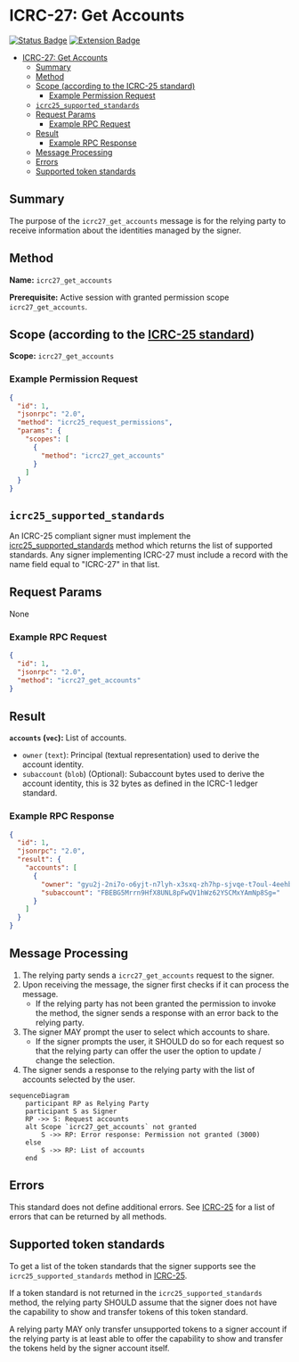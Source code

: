 # ICRC-27: Get Accounts

[![Status Badge](https://img.shields.io/badge/STATUS-DRAFT-ffcc00.svg)](https://github.com/orgs/dfinity/projects/31)
[![Extension Badge](https://img.shields.io/badge/Extends-ICRC--25-ffcc222.svg)](./icrc_25_signer_interaction_standard.md)

<!-- TOC -->
* [ICRC-27: Get Accounts](#icrc-27-get-accounts)
  * [Summary](#summary)
  * [Method](#method)
  * [Scope (according to the ICRC-25 standard)](#scope-according-to-the-icrc-25-standard)
    * [Example Permission Request](#example-permission-request)
  * [`icrc25_supported_standards`](#icrc25_supported_standards)
  * [Request Params](#request-params)
    * [Example RPC Request](#example-rpc-request)
  * [Result](#result)
    * [Example RPC Response](#example-rpc-response)
  * [Message Processing](#message-processing)
  * [Errors](#errors)
  * [Supported token standards](#supported-token-standards)
<!-- TOC -->

## Summary

The purpose of the `icrc27_get_accounts` message is for the relying party to receive information about the identities
managed by the signer.

## Method

**Name:** `icrc27_get_accounts`

**Prerequisite:** Active session with granted permission scope `icrc27_get_accounts`.

## Scope (according to the [ICRC-25 standard](./icrc_25_signer_interaction_standard.md))

**Scope:** `icrc27_get_accounts`

### Example Permission Request

```json
{
  "id": 1,
  "jsonrpc": "2.0",
  "method": "icrc25_request_permissions",
  "params": {
    "scopes": [
      {
        "method": "icrc27_get_accounts"
      }
    ]
  }
}
```

## `icrc25_supported_standards`

An ICRC-25 compliant signer must implement
the [icrc25_supported_standards](./icrc_25_signer_interaction_standard.md#icrc25_supported_standards) method which
returns the list of supported standards. Any signer implementing ICRC-27 must include a record with the name field equal
to "ICRC-27" in that list.

## Request Params

None

### Example RPC Request

```json
{
  "id": 1,
  "jsonrpc": "2.0",
  "method": "icrc27_get_accounts"
}
```

## Result

**`accounts` (`vec`):** List of accounts.

- `owner` (`text`): Principal (textual representation) used to derive the account identity.
- `subaccount` (`blob`) (Optional): Subaccount bytes used to derive the account identity, this is 32 bytes as defined in
  the ICRC-1 ledger standard.

### Example RPC Response

```json
{
  "id": 1,
  "jsonrpc": "2.0",
  "result": {
    "accounts": [
      {
        "owner": "gyu2j-2ni7o-o6yjt-n7lyh-x3sxq-zh7hp-sjvqe-t7oul-4eehb-2gvtt-jae",
        "subaccount": "FBEBG5Mrrn9HfX8UNL8pFwQV1hWz62YSCMxYAmNp8Sg="
      }
    ]
  }
}
```

## Message Processing

1. The relying party sends a `icrc27_get_accounts` request to the signer.
2. Upon receiving the message, the signer first checks if it can process the message.
    - If the relying party has not been granted the permission to invoke the method,
      the signer sends a response with an error back to the relying party.
3. The signer MAY prompt the user to select which accounts to share.
    - If the signer prompts the user, it SHOULD do so for each request so that the
      relying party can offer the user the option to update / change the selection.
4. The signer sends a response to the relying party with the list of accounts selected by the user.

```mermaid
sequenceDiagram
    participant RP as Relying Party
    participant S as Signer
    RP ->> S: Request accounts
    alt Scope `icrc27_get_accounts` not granted
        S ->> RP: Error response: Permission not granted (3000)
    else
        S ->> RP: List of accounts
    end
```

## Errors

This standard does not define additional errors. See [ICRC-25](./icrc_25_signer_interaction_standard.md#errors-4) for a
list of errors that can be returned by all methods.

## Supported token standards

To get a list of the token standards that the signer supports see the `icrc25_supported_standards` method
in [ICRC-25](./icrc_25_signer_interaction_standard.md#icrc25_supported_standards).

If a token standard is not returned in the `icrc25_supported_standards` method, the relying party SHOULD assume that the
signer does not have the capability to show and transfer tokens of this token standard.

A relying party MAY only transfer unsupported tokens to a signer account if the relying party is at least able to offer
the capability to show and transfer the tokens held by the signer account itself.